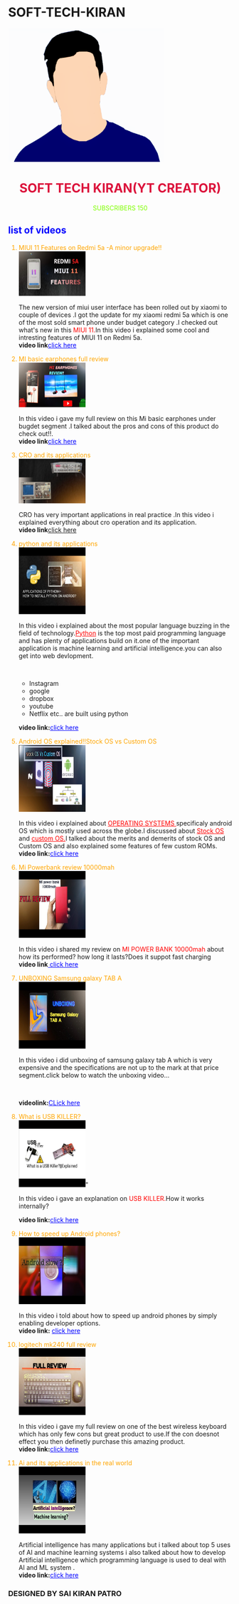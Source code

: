# SOFT-TECH-KIRAN

<html>
 <head>
 	<link rel="stylesheet" href="style.css"/>
 </head>
 <body>	 
   <img src="SOFT.png" width="350px"height="300px"/>
 <center><h1 style="color:crimson">SOFT TECH KIRAN(YT CREATOR) </h1></center>
	 <center><p ><a style="color:chartreuse">SUBSCRIBERS 150</a></p></center>
        
        
      
     
     
<h2 style="color:blue">list of videos </h2>
<ol>
    <li style="color: orange">MIUI 11 Features on Redmi 5a -A minor upgrade!!</li>
    <img src="1574255600717.jpg" width="150px"height="100"/>
    <p> The new version of miui user interface has been rolled out by xiaomi to couple of devices .I got the update for my xiaomi redmi 5a which is one of the most sold smart phone under budget category .I checked out what's new in this <a style="color: red;text-decoration:none">MIUI 11.</a>In this video i explained some cool and intresting features of MIUI 11 on Redmi 5a.<br/>
    <strong>video link</strong><a href="https://www.youtube.com/watch?v=7Kc20-uaO9s"style="color: blue;"target="_blank">click here</a></p>
    <li style="color: orange">MI basic earphones full review</li>
    <img src="ED-1.jpg" width="150px" height="100"/>
    <p>In this video i gave my full review on this Mi basic earphones under bugdet segment .I talked about the pros and cons of this product do check out!!.<br/><strong>video link</strong><a href="https://www.youtube.com/watch?v=nW8y1cVssWc"style="color: blue;"target="_blank">click here</a></p>
    <li style="color:orange">CRO and its applications</li>
    <img src="2019-11-23_18-12-19.jpg"width="150px"height="100"/>
    <p>CRO has very important applications in real practice .In this video i explained everything about cro operation and its application.<br/>
        <strong>video link</strong><a href="https://www.youtube.com/watch?v=aPOq7uO5_FE&t=4s" target="_blank" style="color: :blue;">click here</a></p>
    
 <li style="color:orange">python and its applications</li>
	<img src="2019-08-24_23-29-47.jpg"width="150px"height="150"/>
	<p >In this video i explained about the most popular language buzzing in the field of technology.<a style="color:red; text-decoration:   underline;";>Python</a> is the top most paid programming language and has plenty of applications build on it.one of the important application is machine learning and artificial intelligence.you can also get into web devlopment.<br/></p><br/>
 <ul>
 	<li>Instagram</li>
 	<li>google</li>
 	<li>dropbox</li>
 	<li>youtube</li>
 	<li>Netflix etc.. are built using python</li>
 </ul>   
    <p><strong>video link:</strong><a href="https://www.youtube.com/watch?v=6El73ggMygc"target="_blank"style="color:blue;">click here</a></p>
	<li style="color:orange">Android OS explained!!Stock OS vs Custom OS</li>
	<img src="2019-08-24_23-30-26.jpg"width="150px"height="150"/>
	<p>In this video i explained about  <a style="color:red;text-decoration:underline;">OPERATING SYSTEMS </a> specificaly android OS which is mostly used across the globe.I discussed about <a style="color:red; text-decoration: underline;">Stock OS</a> and <a style="color:red; text-decoration: underline;">custom OS.</a>I talked about the merits and demerits of stock OS and Custom OS and also explained some features of few custom ROMs. <br>
        <strong>video link:</strong><a href="https://www.youtube.com/watch?v=nT8PRDJbGwM"target="_blank"style="color:blue; text-decoration: underline;">click here</a></p>
    <li style="color:orange;">Mi Powerbank review 10000mah</li>
   <img src="2019-08-24_23-30-02.jpg"width="150px"height="150"/>
    <p>In this video i shared my review on <a style="color:red;">MI POWER BANK 10000mah</a> about how its performed? how long it lasts?Does it suppot fast charging<br/><strong>video link</strong><a href="https://www.youtube.com/watch?v=iVAeTHzUvEc" target="_blank"style="color:blue;"> click here</a></p>
    <li style="color:orange;">UNBOXING Samsung galaxy TAB A</li>
    <img src="2019-08-24_23-30-15.jpg"width="150px"height="150px"/>
    <p>In this video i did unboxing of samsung galaxy tab A which is very expensive and the specifications are not up to the mark at that price segment.click below to watch the unboxing video...</p><br/>
    <p><strong>videolink:</strong><a href="https://www.youtube.com/watch?v=N_P8GQ1luNE"target="_blank" style="color:blue;">CLick here</a> </p>
    <li style="color:orange;">What is USB KILLER?</li>
    <img src="2019-08-25_01-34-00.jpg"width="150px"height="150"/>"
    <p>In this video i gave an explanation on <a style="color:red; ">USB KILLER.</a>How it works internally?</p>
    <p><strong>video link:</strong><a href="https://www.youtube.com/watch?v=l-O0aOMhzsQ"target="_blank"style="color:blue;">click here</a></p>
    <li style="color: orange;">How to speed up Android phones?</li>
    <img src="2019-08-25_01-34-12.jpg" width="150px"height="150px"/>
    <p>In this video i told about how to speed up android phones by simply enabling developer options.<br/><strong>video link:</strong>
    <a href="https://www.youtube.com/watch?v=jM31_ax_1vo"target="_blank" style="color:blue;">click here</a></p>
    <li style="color:orange;">logitech mk240 full review</li>
    <img src="2019-08-25_01-34-25.jpg" width="150px" height="150px"/>
    <p>In this video i gave my full review on one of the best wireless keyboard which has only few cons but great product to use.If the con doesnot effect you then definetly purchase this amazing product.<br/><strong>video link:</strong><a href="https://www.youtube.com/watch?v=A0ZPntjcmmM" target="_blank" style="color:blue;">click here</a></p>
    <li style="color:orange">Ai and its applications in the real world</li>
   <img src="2019-08-25_01-34-51.jpg"width="150px"height="150px"/>
    <p>Artificial intelligence has many applications but i talked about top 5 uses of AI and machine learning systems i also talked about how to develop Artificial intelligence which programming language is used to deal with AI and ML system .<br/><strong>video link:</strong><a href="https://www.youtube.com/watch?v=a9Ht8xuvXNc"target="_blank"style="color:blue;">click here</a></p> 
    
</ol>

      
<h3> DESIGNED BY SAI KIRAN PATRO</h3>
 </body>
